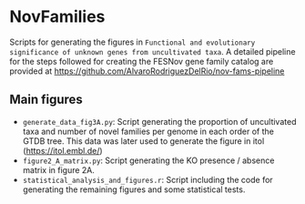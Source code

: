 # NovFamilies
Scripts for generating the figures in `Functional and evolutionary significance of unknown genes from uncultivated taxa`.  A detailed pipeline for the steps followed for creating the FESNov gene family catalog are provided at https://github.com/AlvaroRodriguezDelRio/nov-fams-pipeline 

## Main figures

- ``generate_data_fig3A.py``: Script generating the proportion of uncultivated taxa and number of novel families per genome in each order of the GTDB tree. This data was later used to generate the figure in itol (https://itol.embl.de/) 
- ``figure2_A_matrix.py``: Script generating the KO presence / absence matrix in figure 2A.
- ``statistical_analysis_and_figures.r``: Script including the code for generating the remaining figures and some statistical tests. 


